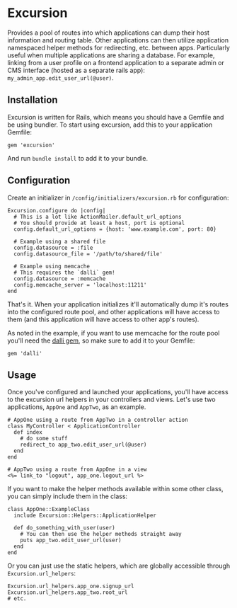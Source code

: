 # Excursion

Provides a pool of routes into which applications can dump their host information and routing table. Other applications can then utilize application namespaced helper methods for redirecting, etc. between apps. Particularly useful when multiple applications are sharing a database. For example, linking from a user profile on a frontend application to a separate admin or CMS interface (hosted as a separate rails app): `my_admin_app.edit_user_url(@user)`.

## Installation

Excursion is written for Rails, which means you should have a Gemfile and be using bundler. To start using excursion, add this to your application Gemfile:

    gem 'excursion'

And run `bundle install` to add it to your bundle.

## Configuration

Create an initializer in `/config/initializers/excursion.rb` for configuration:

    Excursion.configure do |config|
      # This is a lot like ActionMailer.default_url_options
      # You should provide at least a host, port is optional
      config.default_url_options = {host: 'www.example.com', port: 80}
      
      # Example using a shared file
      config.datasource = :file
      config.datasource_file = '/path/to/shared/file'

      # Example using memcache
      # This requires the `dalli` gem!
      config.datasource = :memcache
      config.memcache_server = 'localhost:11211'
    end

That's it. When your application initializes it'll automatically dump it's routes into the configured route pool, and other applications will have access to them (and this application will have access to other app's routes).

As noted in the example, if you want to use memcache for the route pool you'll need the [dalli gem](https://github.com/mperham/dalli), so make sure to add it to your Gemfile:

    gem 'dalli'

## Usage

Once you've configured and launched your applications, you'll have access to the excursion url helpers in your controllers and views. Let's use two applications, `AppOne` and `AppTwo`, as an example.

    # AppOne using a route from AppTwo in a controller action
    class MyController < ApplicationController
      def index
        # do some stuff
        redirect_to app_two.edit_user_url(@user)
      end
    end

    # AppTwo using a route from AppOne in a view
    <%= link_to "logout", app_one.logout_url %>

If you want to make the helper methods available within some other class, you can simply include them in the class:

    class AppOne::ExampleClass
      include Excursion::Helpers::ApplicationHelper

      def do_something_with_user(user)
        # You can then use the helper methods straight away
        puts app_two.edit_user_url(user)
      end
    end

Or you can just use the static helpers, which are globally accessible through `Excursion.url_helpers`:

    Excursion.url_helpers.app_one.signup_url
    Excursion.url_helpers.app_two.root_url
    # etc.
